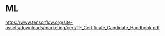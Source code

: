 # ML 

https://www.tensorflow.org/site-assets/downloads/marketing/cert/TF_Certificate_Candidate_Handbook.pdf
